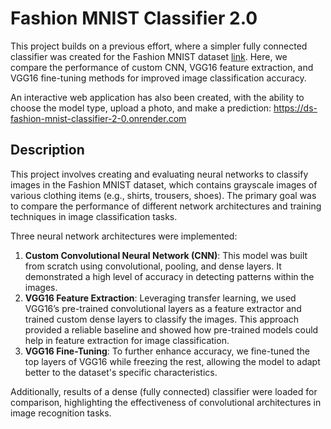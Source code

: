 # Fashion MNIST Classifier 2.0

This project builds on a previous effort, where a simpler fully connected classifier was created for the Fashion MNIST dataset [link](https://github.com/data-tamer2410/ds-fashion-mnist-classifier). Here, we compare the performance of custom CNN, VGG16 feature extraction, and VGG16 fine-tuning methods for improved image classification accuracy.

An interactive web application has also been created, with the ability to choose the model type, upload a photo, and make a prediction: https://ds-fashion-mnist-classifier-2-0.onrender.com

## Description
This project involves creating and evaluating neural networks to classify images in the Fashion MNIST dataset, which contains grayscale images of various clothing items (e.g., shirts, trousers, shoes). The primary goal was to compare the performance of different network architectures and training techniques in image classification tasks.

Three neural network architectures were implemented:
1. **Custom Convolutional Neural Network (CNN)**: This model was built from scratch using convolutional, pooling, and dense layers. It demonstrated a high level of accuracy in detecting patterns within the images.
2. **VGG16 Feature Extraction**: Leveraging transfer learning, we used VGG16’s pre-trained convolutional layers as a feature extractor and trained custom dense layers to classify the images. This approach provided a reliable baseline and showed how pre-trained models could help in feature extraction for image classification.
3. **VGG16 Fine-Tuning**: To further enhance accuracy, we fine-tuned the top layers of VGG16 while freezing the rest, allowing the model to adapt better to the dataset's specific characteristics.

Additionally, results of a dense (fully connected) classifier were loaded for comparison, highlighting the effectiveness of convolutional architectures in image recognition tasks.

